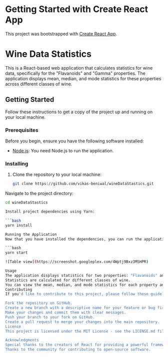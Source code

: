 # Getting Started with Create React App

This project was bootstrapped with [Create React App](https://github.com/facebook/create-react-app).

# Wine Data Statistics

This is a React-based web application that calculates statistics for wine data, specifically for the "Flavanoids" and "Gamma" properties. The application displays mean, median, and mode statistics for these properties across different classes of wine.

## Getting Started

Follow these instructions to get a copy of the project up and running on your local machine.

### Prerequisites

Before you begin, ensure you have the following software installed:

- [Node.js](https://nodejs.org/): You need Node.js to run the application.

### Installing

1. Clone the repository to your local machine:

   ```bash
   git clone https://github.com/vikas-beniwal/wineDataStastics.git

Navigate to the project directory:

```bash
cd wineDataStastics

Install project dependencies using Yarn:

```bash
yarn install

Running the Application
Now that you have installed the dependencies, you can run the application:

```bash
yarn start

![Table view](https://screenshot.googleplex.com/4Wptj9Bxz3MSHPR)

Usage
The application displays statistics for two properties: "Flavanoids" and "Gamma."
Statistics are calculated for different classes of wine.
You can view the mean, median, and mode statistics for each property and class.
Contributing
If you'd like to contribute to this project, please follow these guidelines:

Fork the repository on GitHub.
Create a new branch with a descriptive name for your feature or bug fix.
Make your changes and commit them with clear messages.
Push your branch to your fork on GitHub.
Create a pull request to merge your changes into the main repository.
License
This project is licensed under the MIT License - see the LICENSE.md file for details.

Acknowledgments
Special thanks to the creators of React for providing a powerful framework.
Thanks to the community for contributing to open-source software.